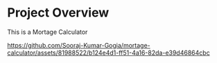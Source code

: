 # Project Overview
This is a Mortage Calculator 

https://github.com/Sooraj-Kumar-Gogia/mortage-calculator/assets/81988522/b124e4d1-ff51-4a16-82da-e39d46864cbc

